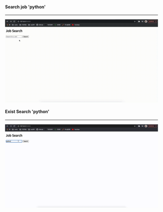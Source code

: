 #### Search job 'python'

---

![Search 'python'](result.assets/search.gif)

#### Exist Search 'python'

---

![Exist Search 'python'](result.assets/exist-search.gif)
